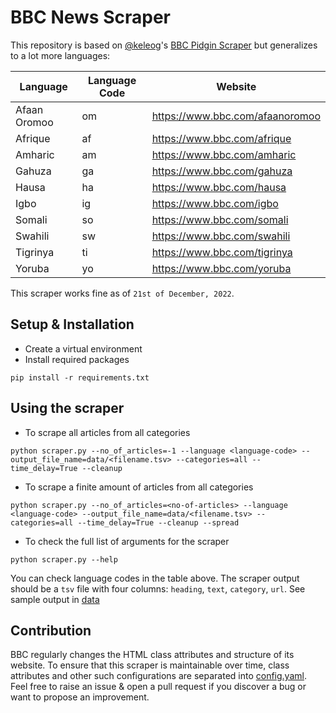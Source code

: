# BBC News Scraper
This repository is based on [@keleog](https://github.com/keleog/)'s [BBC Pidgin Scraper](https://github.com/keleog/bbc_pidgin_scraper) but generalizes to a lot more languages:

| Language | Language Code | Website |
|---------|--------------|--------|
| Afaan Oromoo | om | https://www.bbc.com/afaanoromoo |
| Afrique | af | https://www.bbc.com/afrique |
| Amharic | am | https://www.bbc.com/amharic |
| Gahuza | ga | https://www.bbc.com/gahuza |
| Hausa | ha | https://www.bbc.com/hausa |
| Igbo | ig | https://www.bbc.com/igbo |
| Somali | so | https://www.bbc.com/somali |
| Swahili | sw | https://www.bbc.com/swahili |
| Tigrinya | ti | https://www.bbc.com/tigrinya |
| Yoruba | yo | https://www.bbc.com/yoruba |

This scraper works fine as of `21st of December, 2022`.

## Setup & Installation
- Create a virtual environment 
-  Install required packages
```
pip install -r requirements.txt
```

## Using the scraper
- To scrape all articles from all categories
```
python scraper.py --no_of_articles=-1 --language <language-code> --output_file_name=data/<filename.tsv> --categories=all --time_delay=True --cleanup
```
- To scrape a finite amount of articles from all categories
```
python scraper.py --no_of_articles=<no-of-articles> --language <language-code> --output_file_name=data/<filename.tsv> --categories=all --time_delay=True --cleanup --spread
```
- To check the full list of arguments for the scraper
```
python scraper.py --help
```

You can check language codes in the table above.
The scraper output should be a `tsv` file with four columns: `heading`, `text`, `category`, `url`. See sample output in [data](data/)

## Contribution
BBC regularly changes the HTML class attributes and structure of its website. To ensure that this scraper is maintainable over time, class attributes and other such configurations are separated into [config.yaml](config.yaml).
Feel free to raise an issue & open a pull request if you discover a bug or want to propose an improvement.
